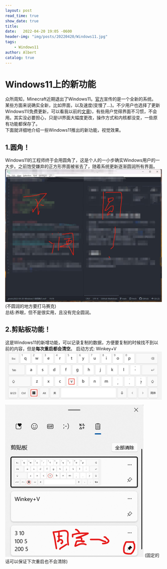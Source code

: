 ```yaml
---
layout: post
read_time: true
show_date: true
title:  
date:   2022-04-20 19:05 -0600
header-img: "img/posts/20220420/Windows11.jpg"
tags: 
    - Windows11
author: Albert
catalog: true
---
```


# Windows11上的新功能
众所周知，Minecraft近期退出了Windows11。[官方](https://www.microsoft.com/zh-cn/windows?r=1)宣传的是一个全新的系统。  
某些方面来说确实全新，比如界面，以及速度(变慢了...)。不少用户也选择了更新Windows11(免费更新，可以看我以前的[文章](https://albert-wuchenyu.github.io/Windows11%E6%B5%8B%E8%AF%84.html))，有些用户觉得界面不习惯，不会用。其实没必要担心，只是UI界面大幅度更改，操作方式和内核都没变，一些原有功能都保存了。  
下面就详细地介绍一些Windows11推出的新功能，视觉效果。

## 1.圆角！
Windows11的工程师终于会用圆角了，这是个人的一小步确实Windows用户的一大步。之前饱受嫌弃的正方形界面被省去了，随着系统更新逐渐圆润所有界面。
![image](../img/posts/20220420/yuan.jpg)
(不圆润的地方要打马赛克)  
总结:养眼，但不是很实用，且没有完全圆润。

## 2.剪贴板功能！
这是Windows11的新增功能，可以记录复制的数据，方便要复制的时候找不到以前的内容，但是**每次重启都会清空**。
启动方式: Winkey+V
![image](../img/posts/20220420/v.jpg)

![image](../img/posts/20220420/v1.png)
(固定的话可以保证下次重启也不会清除)
